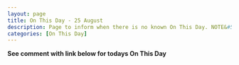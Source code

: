 ```yaml
---
layout: page
title: On This Day - 25 August
description: Page to inform when there is no known On This Day. NOTE&#58; There may still be comments.
categories: [On This Day]
---
```


**See comment with link below for todays On This Day**
